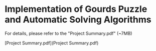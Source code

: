 # Implementation of Gourds Puzzle and Automatic Solving Algorithms
For details, please refer to the "Project Summary.pdf" (~7MB)

 [Project Summary.pdf](Project Summary.pdf) 
